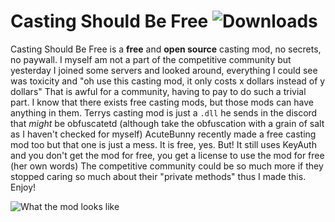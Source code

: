# Casting Should Be Free ![Downloads](https://img.shields.io/github/downloads/HanSolo1000Falcon/CastingShouldBeFree/total)
Casting Should Be Free is a **free** and **open source** casting mod, no secrets, no paywall.
I myself am not a part of the competitive community but yesterday I joined some servers and looked around, everything I could see was toxicity and "oh use this casting mod, it only costs x dollars instead of y dollars"
That is awful for a community, having to pay to do such a trivial part.
I know that there exists free casting mods, but those mods can have anything in them. Terrys casting mod is just a `.dll` he sends in the discord that *might* be obfuscatetd (although take the obfuscation with a grain of salt as I haven't checked for myself)
AcuteBunny recently made a free casting mod too but that one is just a mess. It is free, yes. But! It still uses KeyAuth and you don't get the mod for free, you get a license to use the mod for free (her own words)
The competitive community could be so much more if they stopped caring so much about their "private methods" thus I made this.
Enjoy!

![What the mod looks like](https://github.com/HanSolo1000Falcon/CastingShouldBeFree/blob/master/CastingShouldBeFree/Resources/Sk%C3%A4rmbild%202025-09-16%20204251.png)
